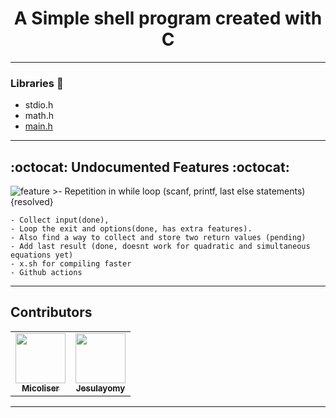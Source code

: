 <h1 align="center"> A Simple shell program created with C </h1>

--------------------------------------------------------------------------------

### Libraries :scroll:
- stdio.h
- math.h
- [main.h](main.h)

--------------------------------------------------------------------------------

## :octocat: Undocumented Features :octocat:
![feature](feature.jpeg)
	>- Repetition in while loop
	(scanf, printf, last else statements){resolved}

```commandline
- Collect input(done), 
- Loop the exit and options(done, has extra features). 
- Also find a way to collect and store two return values (pending)
- Add last result (done, doesnt work for quadratic and simultaneous equations yet)
- x.sh for compiling faster
- Github actions
```

--------------------------------------------------------------------------------

<h2>Contributors</h2>

<table>
<tr>
<td align="center"><a href="https://github.com/micoliser"><img src="https://avatars.githubusercontent.com/u/108087255?v=4" width="80px;" alt=""/><br /><sub><b>Micoliser</b></sub></a></td>

<td align="center"><a href="https://github.com/Jesulayomy"><img src="https://avatars.githubusercontent.com/u/113533393?s=96&v=4" width="80px;" alt=""/><br /><sub><b>Jesulayomy</b></sub></a></td>
</tr>
</table>

--------------------------------------------------------------------------------
